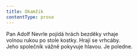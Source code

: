```yaml
---
title: Okamžik
contentType: prose
---
```


<section>

Pan Adolf Nevrle pojídá hrách bezděky vrhaje  
volnou rukou po stole kostky. Hrají se vrhcáby.  
Jeho společník vážně pokyvuje hlavou. Je poledne.

</section>
